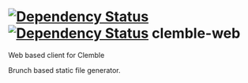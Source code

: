[![Dependency Status](https://www.versioneye.com/user/projects/53ea6ab68b6db5188b0001c8/badge.svg?style=flat)](https://www.versioneye.com/user/projects/53ea6ab68b6db5188b0001c8) [![Dependency Status](https://www.versioneye.com/user/projects/53ea6ab48b6db5188b0001bd/badge.svg?style=flat)](https://www.versioneye.com/user/projects/53ea6ab48b6db5188b0001bd)
clemble-web
===========
Web based client for Clemble

Brunch based static file generator.

